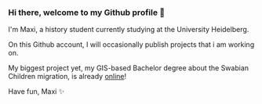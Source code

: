 ### Hi there, welcome to my Github profile 👋

I'm Maxi, a history student currently studying at the University Heidelberg.

On this Github account, I will occasionally publish projects that i am working on.

My biggest project yet, my GIS-based Bachelor degree about the Swabian Children migration, is already [online](https://github.com/xeilian/schwabenkinder)!

Have fun, Maxi ✨

<!--
**xeilian/xeilian** is a ✨ _special_ ✨ repository because its `README.md` (this file) appears on your GitHub profile.

Here are some ideas to get you started:

- 🔭 I’m currently working on ...
- 🌱 I’m currently learning ...
- 👯 I’m looking to collaborate on ...
- 🤔 I’m looking for help with ...
- 💬 Ask me about ...
- 📫 How to reach me: ...
- 😄 Pronouns: ...
- ⚡ Fun fact: ...
-->

